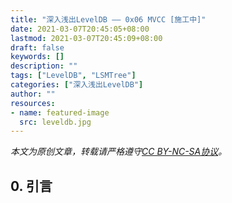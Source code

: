 ```yaml
---
title: "深入浅出LevelDB —— 0x06 MVCC [施工中]"
date: 2021-03-07T20:45:05+08:00
lastmod: 2021-03-07T20:45:09+08:00
draft: false
keywords: []
description: ""
tags: ["LevelDB", "LSMTree"]
categories: ["深入浅出LevelDB"]
author: ""
resources:
- name: featured-image
  src: leveldb.jpg
---
```


*本文为原创文章，转载请严格遵守[CC BY-NC-SA协议](https://creativecommons.org/licenses/by-nc-sa/4.0/)。*


<!--more-->

## 0. 引言
